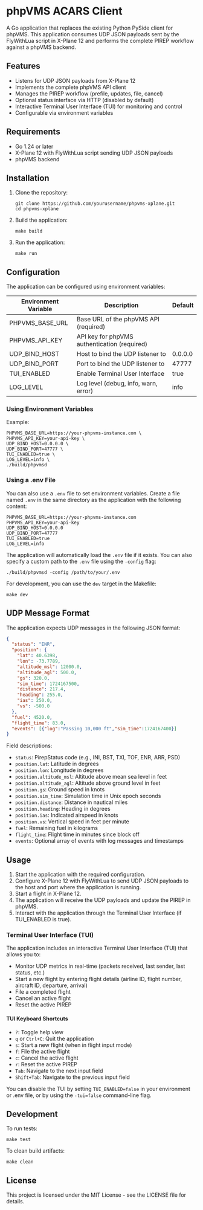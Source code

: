 # phpVMS ACARS Client

A Go application that replaces the existing Python PySide client for phpVMS. This application consumes UDP JSON payloads sent by the FlyWithLua script in X-Plane 12 and performs the complete PIREP workflow against a phpVMS backend.

## Features

- Listens for UDP JSON payloads from X-Plane 12
- Implements the complete phpVMS API client
- Manages the PIREP workflow (prefile, updates, file, cancel)
- Optional status interface via HTTP (disabled by default)
- Interactive Terminal User Interface (TUI) for monitoring and control
- Configurable via environment variables

## Requirements

- Go 1.24 or later
- X-Plane 12 with FlyWithLua script sending UDP JSON payloads
- phpVMS backend

## Installation

1. Clone the repository:
   ```
   git clone https://github.com/yourusername/phpvms-xplane.git
   cd phpvms-xplane
   ```

2. Build the application:
   ```
   make build
   ```

3. Run the application:
   ```
   make run
   ```

## Configuration

The application can be configured using environment variables:

| Environment Variable | Description | Default |
|----------------------|-------------|---------|
| PHPVMS_BASE_URL | Base URL of the phpVMS API (required) | |
| PHPVMS_API_KEY | API key for phpVMS authentication (required) | |
| UDP_BIND_HOST | Host to bind the UDP listener to | 0.0.0.0 |
| UDP_BIND_PORT | Port to bind the UDP listener to | 47777 |
| TUI_ENABLED | Enable Terminal User Interface | true |
| LOG_LEVEL | Log level (debug, info, warn, error) | info |

### Using Environment Variables

Example:
```
PHPVMS_BASE_URL=https://your-phpvms-instance.com \
PHPVMS_API_KEY=your-api-key \
UDP_BIND_HOST=0.0.0.0 \
UDP_BIND_PORT=47777 \
TUI_ENABLED=true \
LOG_LEVEL=info \
./build/phpvmsd
```

### Using a .env File

You can also use a `.env` file to set environment variables. Create a file named `.env` in the same directory as the application with the following content:

```
PHPVMS_BASE_URL=https://your-phpvms-instance.com
PHPVMS_API_KEY=your-api-key
UDP_BIND_HOST=0.0.0.0
UDP_BIND_PORT=47777
TUI_ENABLED=true
LOG_LEVEL=info
```

The application will automatically load the `.env` file if it exists. You can also specify a custom path to the `.env` file using the `-config` flag:

```
./build/phpvmsd -config /path/to/your/.env
```

For development, you can use the `dev` target in the Makefile:
```
make dev
```

## UDP Message Format

The application expects UDP messages in the following JSON format:

```json
{
  "status": "ENR",
  "position": {
    "lat": 40.6398,
    "lon": -73.7789,
    "altitude_msl": 12000.0,
    "altitude_agl": 500.0,
    "gs": 320.0,
    "sim_time": 1724167500,
    "distance": 217.4,
    "heading": 255.0,
    "ias": 250.0,
    "vs": -500.0
  },
  "fuel": 4520.0,
  "flight_time": 83.0,
  "events": [{"log":"Passing 10,000 ft","sim_time":1724167400}]
}
```

Field descriptions:
- `status`: PirepStatus code (e.g., INI, BST, TXI, TOF, ENR, ARR, PSD)
- `position.lat`: Latitude in degrees
- `position.lon`: Longitude in degrees
- `position.altitude_msl`: Altitude above mean sea level in feet
- `position.altitude_agl`: Altitude above ground level in feet
- `position.gs`: Ground speed in knots
- `position.sim_time`: Simulation time in Unix epoch seconds
- `position.distance`: Distance in nautical miles
- `position.heading`: Heading in degrees
- `position.ias`: Indicated airspeed in knots
- `position.vs`: Vertical speed in feet per minute
- `fuel`: Remaining fuel in kilograms
- `flight_time`: Flight time in minutes since block off
- `events`: Optional array of events with log messages and timestamps

## Usage

1. Start the application with the required configuration.
2. Configure X-Plane 12 with FlyWithLua to send UDP JSON payloads to the host and port where the application is running.
3. Start a flight in X-Plane 12.
4. The application will receive the UDP payloads and update the PIREP in phpVMS.
5. Interact with the application through the Terminal User Interface (if TUI_ENABLED is true).

### Terminal User Interface (TUI)

The application includes an interactive Terminal User Interface (TUI) that allows you to:

- Monitor UDP metrics in real-time (packets received, last sender, last status, etc.)
- Start a new flight by entering flight details (airline ID, flight number, aircraft ID, departure, arrival)
- File a completed flight
- Cancel an active flight
- Reset the active PIREP

#### TUI Keyboard Shortcuts

- `?`: Toggle help view
- `q` or `Ctrl+C`: Quit the application
- `s`: Start a new flight (when in flight input mode)
- `f`: File the active flight
- `c`: Cancel the active flight
- `r`: Reset the active PIREP
- `Tab`: Navigate to the next input field
- `Shift+Tab`: Navigate to the previous input field

You can disable the TUI by setting `TUI_ENABLED=false` in your environment or .env file, or by using the `-tui=false` command-line flag.

## Development

To run tests:
```
make test
```

To clean build artifacts:
```
make clean
```

## License

This project is licensed under the MIT License - see the LICENSE file for details.
